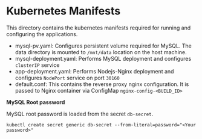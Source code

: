 # Kubernetes Manifests

This directory contains the kubernetes manifests required for running and configuring the applications. 

- mysql-pv.yaml: Configures persistent volume required for MySQL. The data directory is mounted to `/mnt/data` location on the host machine.
- mysql-deployment.yaml: Performs MySQL deployment and configures `clusterIP` service
- app-deployment.yaml: Performs Nodejs-Nginx deployment and configures `NodePort` service on port `30160`
- default.conf: This contains the reverse proxy nginx configuration. It is passed to Nginx container via ConfigMap `nginx-config-<BUILD_ID>`


**MySQL Root password**

MySQL root password is loaded from the secret `db-secret`. 

```
kubectl create secret generic db-secret --from-literal=password="<Your password>"
```